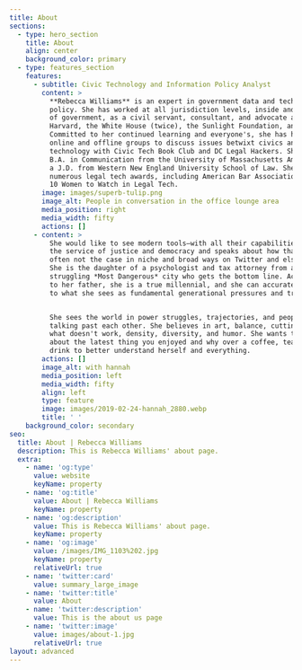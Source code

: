 ```yaml
---
title: About
sections:
  - type: hero_section
    title: About
    align: center
    background_color: primary
  - type: features_section
    features:
      - subtitle: Civic Technology and Information Policy Analyst
        content: >
          **Rebecca Williams** is an expert in government data and technology
          policy. She has worked at all jurisdiction levels, inside and outside
          of government, as a civil servant, consultant, and advocate at
          Harvard, the White House (twice), the Sunlight Foundation, and more.
          Committed to her continued learning and everyone's, she has hosted
          online and offline groups to discuss issues betwixt civics and
          technology with Civic Tech Book Club and DC Legal Hackers. She holds a
          B.A. in Communication from the University of Massachusetts Amherst and
          a J.D. from Western New England University School of Law. She has won
          numerous legal tech awards, including American Bar Association's first
          10 Women to Watch in Legal Tech.
        image: images/superb-tulip.png
        image_alt: People in conversation in the office lounge area
        media_position: right
        media_width: fifty
        actions: []
      - content: >
          She would like to see modern tools–with all their capabilities–used in
          the service of justice and democracy and speaks about how that is too
          often not the case in niche and broad ways on Twitter and elsewhere.
          She is the daughter of a psychologist and tax attorney from a
          struggling *Most Dangerous* city who gets the bottom line. According
          to her father, she is a true millennial, and she can accurately attest
          to what she sees as fundamental generational pressures and trends. 


          She sees the world in power struggles, trajectories, and people
          talking past each other. She believes in art, balance, cutting out
          what doesn't work, density, diversity, and humor. She wants to ask you
          about the latest thing you enjoyed and why over a coffee, tea, or a
          drink to better understand herself and everything.
        actions: []
        image_alt: with hannah
        media_position: left
        media_width: fifty
        align: left
        type: feature
        image: images/2019-02-24-hannah_2880.webp
        title: ' '
    background_color: secondary
seo:
  title: About | Rebecca Williams
  description: This is Rebecca Williams' about page.
  extra:
    - name: 'og:type'
      value: website
      keyName: property
    - name: 'og:title'
      value: About | Rebecca Williams
      keyName: property
    - name: 'og:description'
      value: This is Rebecca Williams' about page.
      keyName: property
    - name: 'og:image'
      value: /images/IMG_1103%202.jpg
      keyName: property
      relativeUrl: true
    - name: 'twitter:card'
      value: summary_large_image
    - name: 'twitter:title'
      value: About
    - name: 'twitter:description'
      value: This is the about us page
    - name: 'twitter:image'
      value: images/about-1.jpg
      relativeUrl: true
layout: advanced
---
```

